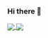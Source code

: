 ### Hi there 👋


  <a href="https://github.com/yunkukpark/github-readme-stats">
    <img align="center" src="https://github-readme-stats.vercel.app/api?username=yunkukpark&show_icons=true&theme=nightowl&count_private=true" />
  </a>
  <a href="https://github.com/yunkukpark/github-readme-stats">
    <img align="center" src="https://github-readme-stats.vercel.app/api/top-langs/?username=yunkukpark&layout=compact" />
  </a>
